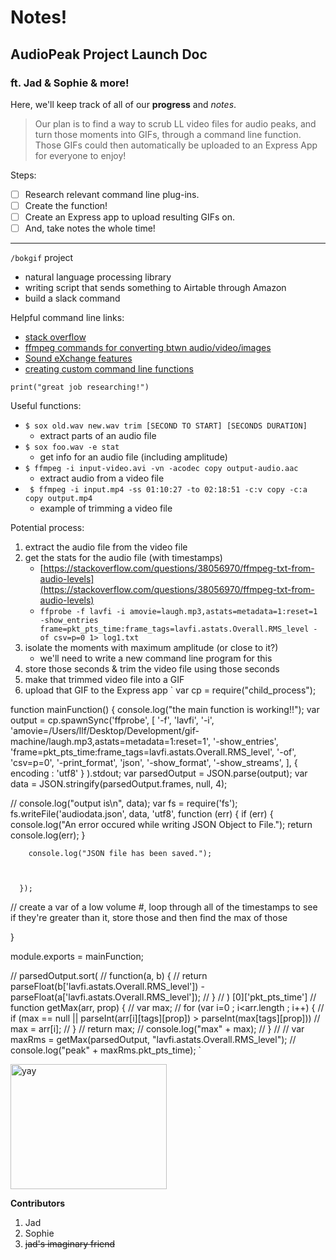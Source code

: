 # Notes!

## AudioPeak Project Launch Doc

### ft. Jad & Sophie & more!

Here, we'll keep track of all of our **progress** and *notes*.

> Our plan is to find a way to scrub LL video files for audio peaks, and turn those moments into GIFs, through a command line function. Those GIFs could then automatically be uploaded to an Express App for everyone to enjoy!

Steps:
- [ ] Research relevant command line plug-ins.
- [ ] Create the function!
- [ ] Create an Express app to upload resulting GIFs on.
- [ ] And, take notes the whole time!

---
`/bokgif` project
- natural language processing library
- writing script that sends something to Airtable through Amazon 
- build a slack command


Helpful command line links:
- [stack overflow](https://stackoverflow.com/questions/4420208/finding-audio-peaks-in-video-files)
- [ffmpeg commands for converting btwn audio/video/images](https://www.tecmint.com/ffmpeg-commands-for-video-audio-and-image-conversion-in-linux/)
- [Sound eXchange features ](http://sox.sourceforge.net/Docs/Features)
- [creating custom command line functions](https://codeburst.io/learn-how-to-create-custom-bash-commands-in-less-than-4-minutes-6d4ceadd9590medium.com/devnetwork/how-to-create-your-own-custom-terminal-commands-c5008782a78e)

`print("great job researching!")`

Useful functions:
- `$ sox old.wav new.wav trim [SECOND TO START] [SECONDS DURATION]`
	- extract parts of an audio file
- `$ sox foo.wav -e stat`
	- get info for an audio file (including amplitude)
- `$ ffmpeg -i input-video.avi -vn -acodec copy output-audio.aac`
	- extract audio from a video file
- ` $ ffmpeg -i input.mp4 -ss 01:10:27 -to 02:18:51 -c:v copy -c:a copy output.mp4`
	- example of trimming a video file

Potential process:
1. extract the audio file from the video file
2. get the stats for the audio file (with timestamps)
	- [https://stackoverflow.com/questions/38056970/ffmpeg-txt-from-audio-levels](https://stackoverflow.com/questions/38056970/ffmpeg-txt-from-audio-levels)
	- ` ffprobe -f lavfi -i amovie=laugh.mp3,astats=metadata=1:reset=1 -show_entries frame=pkt_pts_time:frame_tags=lavfi.astats.Overall.RMS_level -of csv=p=0 1> log1.txt `
3. isolate the moments with maximum amplitude (or close to it?)
	- we'll need to write a new command line program for this
4. store those seconds & trim the video file using those seconds
5. make that trimmed video file into a GIF
6. upload that GIF to the Express app
` var cp = require("child_process");

function mainFunction() {
  console.log("the main function is working!!");
  var output = cp.spawnSync('ffprobe', [
    '-f', 'lavfi',
    '-i', 'amovie=/Users/llf/Desktop/Development/gif-machine/laugh.mp3,astats=metadata=1:reset=1',
    '-show_entries', 'frame=pkt_pts_time:frame_tags=lavfi.astats.Overall.RMS_level',
    '-of',  'csv=p=0',
    '-print_format', 'json',
    '-show_format', '-show_streams',
  ], { encoding : 'utf8' }
).stdout;
   var parsedOutput = JSON.parse(output);
   var data = JSON.stringify(parsedOutput.frames, null, 4);

   // console.log("output is\n", data);
   var fs = require('fs');
   fs.writeFile('audiodata.json', data, 'utf8',  function (err) {
     if (err) {
          console.log("An error occured while writing JSON Object to File.");
          return console.log(err);
        }

        console.log("JSON file has been saved.");



      });

// create a var of a low volume #, loop through all of the timestamps to see if they're greater than it, store those and then find the max of those


}

module.exports = mainFunction;

// parsedOutput.sort(
//   function(a, b) {
//     return parseFloat(b['lavfi.astats.Overall.RMS_level']) - parseFloat(a['lavfi.astats.Overall.RMS_level']);
//   }
// ) [0]['pkt_pts_time']
// function getMax(arr, prop) {
//     var max;
//     for (var i=0 ; i<arr.length ; i++) {
//         if (max == null || parseInt(arr[i][tags][prop]) > parseInt(max[tags][prop]))
//             max = arr[i];
//     }
//     return max;
//     console.log("max" + max);
// }
//
// var maxRms = getMax(parsedOutput, "lavfi.astats.Overall.RMS_level");
// console.log("peak" + maxRms.pkt_pts_time); ` 

<img src="https://cdn.shopify.com/s/files/1/0080/8372/products/tattly_yay_burst_mike_lowery_00_1024x1024@2x.png?v=1566225019"  alt="yay"  style="width:250px;height:200px;">

**Contributors**
1. Jad
2. Sophie
3. ~~jad's imaginary friend~~

<!--stackedit_data:
eyJoaXN0b3J5IjpbLTE0MTc2ODY1NDIsLTE4MTcyODI0MTcsMz
gzODc3NzIxLC0xMjU5MTAxMDMwLC05MjA2ODk0MjYsLTE3NzQ2
MDgwNDAsMjAzMDgzMjU3MSwxMTgwMzUyNDE5LDI5MzA2MzQ5Ni
w5NjU5NzAwODEsLTExNTg0MDkxMzEsMjA5Njg2OTg0NiwzNjc2
Mzc2NjgsODgzMzM1OTkyLDExOTY5NzI4NjksNjczOTEwMjI0LD
kxNjgyMjE5LDQ3ODAxNTkyMSwtMTk1OTY1ODM1MiwyNjQwMTY4
MjhdfQ==
-->